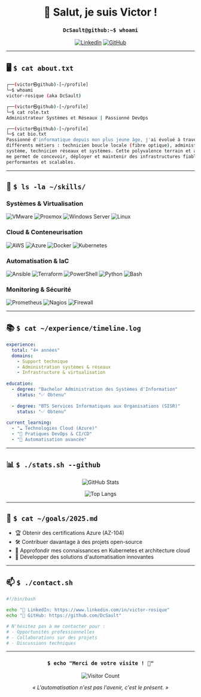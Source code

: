 <div align="center">

# 👋 Salut, je suis Victor !

### `DcSault@github:~$ whoami`

[![LinkedIn](https://img.shields.io/badge/LinkedIn-0077B5?style=for-the-badge&logo=linkedin&logoColor=white)](https://www.linkedin.com/in/victor-rosique)
[![GitHub](https://img.shields.io/badge/GitHub-100000?style=for-the-badge&logo=github&logoColor=white)](https://github.com/DcSault)

</div>

---

## 🖥️ `$ cat about.txt`

```bash
┌──(victor㉿github)-[~/profile]
└─$ whoami
victor-rosique (aka DcSault)

┌──(victor㉿github)-[~/profile]
└─$ cat role.txt
Administrateur Systèmes et Réseaux | Passionné DevOps

┌──(victor㉿github)-[~/profile]
└─$ cat bio.txt
Passionné d'informatique depuis mon plus jeune âge, j'ai évolué à travers 
différents métiers : technicien boucle locale (fibre optique), administrateur 
système, technicien réseaux et systèmes. Cette polyvalence terrain et administrative 
me permet de concevoir, déployer et maintenir des infrastructures fiables, 
performantes et scalables.
```

---

## 🚀 `$ ls -la ~/skills/`

### **Systèmes & Virtualisation**
![VMware](https://img.shields.io/badge/VMware-607078?style=flat&logo=vmware&logoColor=white)
![Proxmox](https://img.shields.io/badge/Proxmox-E57000?style=flat&logo=proxmox&logoColor=white)
![Windows Server](https://img.shields.io/badge/Windows%20Server-0078D6?style=flat&logo=windows&logoColor=white)
![Linux](https://img.shields.io/badge/Linux-FCC624?style=flat&logo=linux&logoColor=black)

### **Cloud & Conteneurisation**
![AWS](https://img.shields.io/badge/AWS-232F3E?style=flat&logo=amazon-aws&logoColor=white)
![Azure](https://img.shields.io/badge/Azure-0078D4?style=flat&logo=microsoft-azure&logoColor=white)
![Docker](https://img.shields.io/badge/Docker-2496ED?style=flat&logo=docker&logoColor=white)
![Kubernetes](https://img.shields.io/badge/Kubernetes-326CE5?style=flat&logo=kubernetes&logoColor=white)

### **Automatisation & IaC**
![Ansible](https://img.shields.io/badge/Ansible-EE0000?style=flat&logo=ansible&logoColor=white)
![Terraform](https://img.shields.io/badge/Terraform-7B42BC?style=flat&logo=terraform&logoColor=white)
![PowerShell](https://img.shields.io/badge/PowerShell-5391FE?style=flat&logo=powershell&logoColor=white)
![Python](https://img.shields.io/badge/Python-3776AB?style=flat&logo=python&logoColor=white)
![Bash](https://img.shields.io/badge/Bash-4EAA25?style=flat&logo=gnu-bash&logoColor=white)

### **Monitoring & Sécurité**
![Prometheus](https://img.shields.io/badge/Prometheus-E6522C?style=flat&logo=prometheus&logoColor=white)
![Nagios](https://img.shields.io/badge/Nagios-000000?style=flat&logo=nagios&logoColor=white)
![Firewall](https://img.shields.io/badge/Firewall-DD0031?style=flat&logo=pfsense&logoColor=white)

---

## 📚 `$ cat ~/experience/timeline.log`

```yaml
experience:
  total: "4+ années"
  domains:
    - Support technique
    - Administration systèmes & réseaux
    - Infrastructure & virtualisation
    
education:
  - degree: "Bachelor Administration des Systèmes d'Information"
    status: "✅ Obtenu"
  
  - degree: "BTS Services Informatiques aux Organisations (SISR)"
    status: "✅ Obtenu"
    
current_learning:
  - "☁️ Technologies Cloud (Azure)"
  - "🔄 Pratiques DevOps & CI/CD"
  - "🎯 Automatisation avancée"
```

---

## 📊 `$ ./stats.sh --github`

<div align="center">

![GitHub Stats](https://github-readme-stats.vercel.app/api?username=DcSault&show_icons=true&theme=dark&hide_border=true&bg_color=0d1117&title_color=58a6ff&icon_color=1f6feb&text_color=c9d1d9)

![Top Langs](https://github-readme-stats.vercel.app/api/top-langs/?username=DcSault&layout=compact&theme=dark&hide_border=true&bg_color=0d1117&title_color=58a6ff&text_color=c9d1d9)

</div>

---

## 🎯 `$ cat ~/goals/2025.md`

- 🏆 Obtenir des certifications Azure (AZ-104)
- 🛠️ Contribuer davantage à des projets open-source
- 📖 Approfondir mes connaissances en Kubernetes et architecture cloud
- 🤖 Développer des solutions d'automatisation innovantes

---

## 📫 `$ ./contact.sh`

```bash
#!/bin/bash

echo "💼 LinkedIn: https://www.linkedin.com/in/victor-rosique"
echo "🐙 GitHub: https://github.com/DcSault"

# N'hésitez pas à me contacter pour :
# - Opportunités professionnelles
# - Collaborations sur des projets
# - Discussions techniques
```

---

<div align="center">

### `$ echo "Merci de votre visite ! 🚀"`

![Visitor Count](https://komarev.com/ghpvc/?username=DcSault&color=58a6ff&style=flat)

*« L'automatisation n'est pas l'avenir, c'est le présent. »*

</div>
